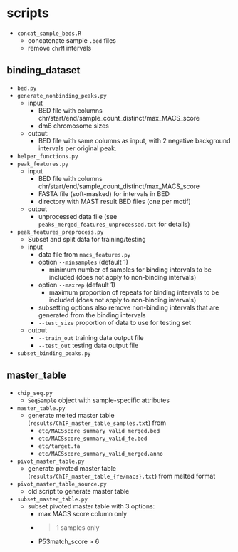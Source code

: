 # scripts

- `concat_sample_beds.R`
    - concatenate sample `.bed` files
    - remove `chrM` intervals

## binding_dataset

- `bed.py`
- `generate_nonbinding_peaks.py`
    - input
        - BED file with columns chr/start/end/sample_count_distinct/max_MACS_score
        - dm6 chromosome sizes
    - output:
        - BED file with same columns as input, with 2 negative background intervals per original peak.
- `helper_functions.py`
- `peak_features.py`
    - input
        - BED file with columns chr/start/end/sample_count_distinct/max_MACS_score
        - FASTA file (soft-masked) for intervals in BED
        - directory with MAST result BED files (one per motif)
    - output
        - unprocessed data file (see `peaks_merged_features_unprocessed.txt` for details)
- `peak_features_preprocess.py`
    - Subset and split data for training/testing
    - input
        - data file from `macs_features.py`
        - option `--minsamples` (default 1)
            - minimum number of samples for binding intervals to be included (does not apply to non-binding intervals)
        - option `--maxrep` (default 1)
            - maximum proportion of repeats for binding intervals to be included (does not apply to non-binding intervals)
        - subsetting options also remove non-binding intervals that are generated from the binding intervals
        - `--test_size` proportion of data to use for testing set
    - output
        - `--train_out` training data output file
        - `--test_out` testing data output file
- `subset_binding_peaks.py`

## master_table

- `chip_seq.py`
    - `SeqSample` object with sample-specific attributes
- `master_table.py`
    - generate melted master table (`results/ChIP_master_table_samples.txt`) from
        - `etc/MACSscore_summary_valid_merged.bed`
        - `etc/MACSscore_summary_valid_fe.bed`
        - `etc/target.fa`
        - `etc/MACSscore_summary_valid_merged.anno`
- `pivot_master_table.py`
    - generate pivoted master table (`results/ChIP_master_table_{fe/macs}.txt`) from melted format
- `pivot_master_table_source.py`
    - old script to generate master table
- `subset_master_table.py`
    - subset pivoted master table with 3 options:
        - max MACS score column only
        - >1 samples only
        - P53match_score > 6
